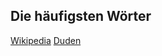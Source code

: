 
## Die häufigsten Wörter
[Wikipedia](https://de.wikipedia.org/wiki/Liste_der_h%C3%A4ufigsten_W%C3%B6rter_der_deutschen_Sprache)
[Duden](http://www.duden.de/sprachwissen/sprachratgeber/die-haeufigsten-woerter-in-deutschsprachigen-texten)

